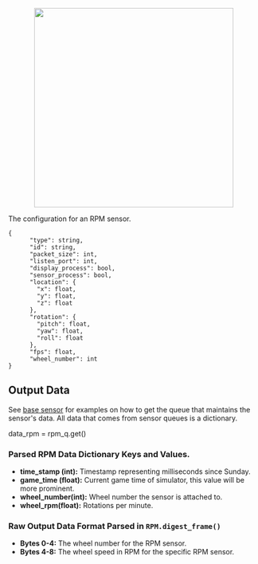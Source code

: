 <p align="center">
<img src="https://github.com/monoDriveIO/PythonClient/blob/master/WikiPhotos/rpmsensor.png" width="400" height="400" />
</p>

The configuration for an RPM sensor.

```
{
      "type": string,
      "id": string,
      "packet_size": int,
      "listen_port": int,
      "display_process": bool,
      "sensor_process": bool,
      "location": {
        "x": float,
        "y": float,
        "z": float
      },
      "rotation": {
        "pitch": float,
        "yaw": float,
        "roll": float
      },
      "fps": float,
      "wheel_number": int
}
```

## Output Data
See [base sensor](https://github.com/monoDriveIO/PythonClient/wiki/Base-Sensor) for examples on how to get the queue that maintains the sensor's data. All data that comes from sensor queues is a dictionary.

data_rpm = rpm_q.get()

### Parsed RPM Data Dictionary Keys and Values.

- **time_stamp (int):** Timestamp representing milliseconds since Sunday.
- **game_time (float):** Current game time of simulator, this value will be more prominent.
- **wheel_number(int):** Wheel number the sensor is attached to.
- **wheel_rpm(float):** Rotations per minute.


### Raw Output Data Format Parsed in `RPM.digest_frame()`

- **Bytes 0-4:** The wheel number for the RPM sensor.
- **Bytes 4-8:** The wheel speed in RPM for the specific RPM sensor.